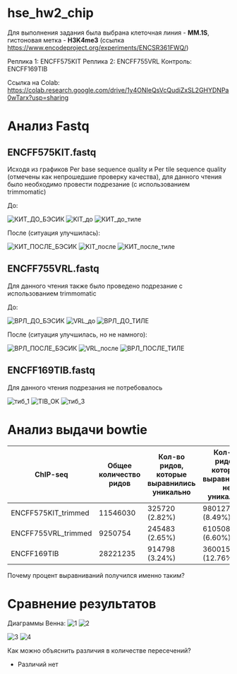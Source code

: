 # hse_hw2_chip
Для выполнения задания была выбрана клеточная линия - **MM.1S**, гистоновая метка - **H3K4me3** (ссылка https://www.encodeproject.org/experiments/ENCSR361FWQ/)

Реплика 1: ENCFF575KIT 
Реплика 2: ENCFF755VRL
Контроль:  ENCFF169TIB 

Ссылка на Colab: https://colab.research.google.com/drive/1y4ONIeQsVcQudiZxSL2GHYDNPa0wTarx?usp=sharing

# Анализ Fastq
## ENCFF575KIT.fastq
Исходя из графиков Per base sequence quality и Per tile sequence quality (отмечены как непрошедшие проверку качества), для данного чтения было необходимо провести подрезание (с использованием trimmomatic)

До:

![КИТ_ДО_БЭСИК](https://user-images.githubusercontent.com/93256219/156249047-92f6e6b1-5d23-45d1-966e-2dcb7b28ae6e.png)
![KIT_до](https://user-images.githubusercontent.com/93256219/156245397-3abd3916-0c0e-4688-b0ee-2129988b3801.png)
![КИТ_до_тиле](https://user-images.githubusercontent.com/93256219/156249131-c9c3823a-fdd6-4b43-9cb1-6faac7fb5419.png)


После (ситуация улучшилась): 

![КИТ_ПОСЛЕ_БЭСИК](https://user-images.githubusercontent.com/93256219/156249159-3578f703-53f4-42d7-aed7-2471cc632077.png)
![KIT_после](https://user-images.githubusercontent.com/93256219/156245443-ea64cbe6-df20-4561-9972-fa3adf761a58.png)
![КИТ_после_тиле](https://user-images.githubusercontent.com/93256219/156249259-7c475036-c937-470d-906b-07d121eb72af.png)

## ENCFF755VRL.fastq
Для данного чтения также было проведено подрезание с использованием trimmomatic

До:

![ВРЛ_ДО_БЭСИК](https://user-images.githubusercontent.com/93256219/156249785-a15d677b-f9fa-449c-ad33-23163d6a94ae.png)
![VRL_до](https://user-images.githubusercontent.com/93256219/156245569-aeea20c9-7048-4fb4-b950-56e59a27b2ad.png)
![ВРЛ_ДО_ТИЛЕ](https://user-images.githubusercontent.com/93256219/156249805-d9e32491-e6f0-4209-abef-6248e9f485f6.png)

После (ситуация улучшилась, но не намного):

![ВРЛ_ПОСЛЕ_БЭСИК](https://user-images.githubusercontent.com/93256219/156249849-21b616fa-b6b4-4591-869b-832f732b7de2.png)
![VRL_после](https://user-images.githubusercontent.com/93256219/156245582-4f5dc9ad-c48b-4b63-a311-d8b80e07c7ba.png)
![ВРЛ_ПОСЛЕ_ТИЛЕ](https://user-images.githubusercontent.com/93256219/156249869-3124de88-5b75-4f7e-8c8d-d50ab129958a.png)


## ENCFF169TIB.fastq
Для данного чтения подрезания не потребовалось 

![тиб_1](https://user-images.githubusercontent.com/93256219/156250016-40845a5d-3a9f-487c-91bf-eba4958081c3.png)
![TIB_OK](https://user-images.githubusercontent.com/93256219/156245677-ffea3fb8-1446-4c02-ab2b-73282822b50c.png)
![тиб_3](https://user-images.githubusercontent.com/93256219/156250024-1b634a5d-8c7c-493e-bb68-411146c96e50.png)


# Анализ выдачи bowtie

ChIP-seq | Общее количество ридов | Кол-во ридов, которые выравнились уникально | Кол-во ридов, которые выравнились не уникально | Кол-во ридов, которые не выравнились | 
 --- |--- |--- |--- |--- 
ENCFF575KIT_trimmed	 | 11546030	| 325720 (2.82%) | 980127 (8.49%)	| 10240183 (88.69%) |
ENCFF755VRL_trimmed | 9250754 | 245483 (2.65%) | 610508 (6.60%) | 8394763 (90.75%) |
ENCFF169TIB | 28221235	 | 914798 (3.24%) | 3600159 (12.76%) | 23706278 (84.00%) |

Почему процент выравниваний получился именно таким?


# Сравнение результатов
Диаграммы Венна:
![1](https://user-images.githubusercontent.com/93256219/156253754-7436dea5-ed73-49c4-b79f-09d6085c9aa0.png)
![2](https://user-images.githubusercontent.com/93256219/156253763-0aa4ee3c-54fd-4a64-b527-a427289f08d9.png)


![3](https://user-images.githubusercontent.com/93256219/156253807-efff4b1d-a5b6-4707-a428-1c94143ab132.png)
![4](https://user-images.githubusercontent.com/93256219/156253811-1c95c0ea-61cb-4013-abfc-7c7076b50b79.png)

Как можно объяснить различия в количестве пересечений? 
- Различий нет





